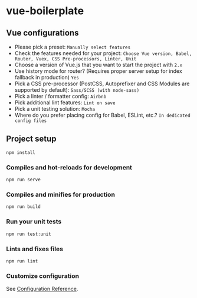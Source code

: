 # vue-boilerplate

## Vue configurations
- Please pick a preset: `Manually select features`
- Check the features needed for your project: `Choose Vue version, Babel, Router, Vuex, CSS Pre-processors, Linter, Unit`
- Choose a version of Vue.js that you want to start the project with `2.x`
- Use history mode for router? (Requires proper server setup for index fallback in production) `Yes`
- Pick a CSS pre-processor (PostCSS, Autoprefixer and CSS Modules are supported by default): `Sass/SCSS (with node-sass)`
- Pick a linter / formatter config: `Airbnb`
- Pick additional lint features: `Lint on save`
- Pick a unit testing solution: `Mocha`
- Where do you prefer placing config for Babel, ESLint, etc.? `In dedicated config files`


## Project setup
```
npm install
```

### Compiles and hot-reloads for development
```
npm run serve
```

### Compiles and minifies for production
```
npm run build
```

### Run your unit tests
```
npm run test:unit
```

### Lints and fixes files
```
npm run lint
```

### Customize configuration
See [Configuration Reference](https://cli.vuejs.org/config/).
